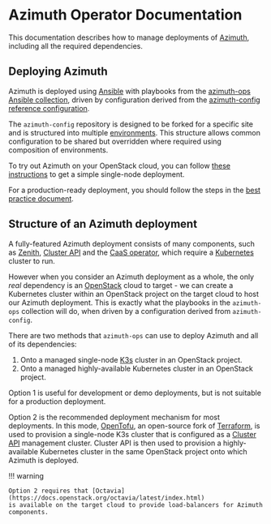 # Azimuth Operator Documentation

This documentation describes how to manage deployments of
[Azimuth](https://github.com/azimuth-cloud/azimuth), including all the required dependencies.

## Deploying Azimuth

Azimuth is deployed using [Ansible](https://www.ansible.com/) with playbooks from the
[azimuth-ops Ansible collection](https://github.com/azimuth-cloud/ansible-collection-azimuth-ops),
driven by configuration derived from the
[azimuth-config reference configuration](https://github.com/azimuth-cloud/azimuth-config).

The `azimuth-config` repository is designed to be forked for a specific site and is structured
into multiple [environments](#environments). This structure allows common configuration to be
shared but overridden where required using composition of environments.

To try out Azimuth on your OpenStack cloud, you can follow [these instructions](./try.md)
to get a simple single-node deployment.

For a production-ready deployment, you should follow the steps in the
[best practice document](./best-practice.md).

## Structure of an Azimuth deployment

A fully-featured Azimuth deployment consists of many components, such as
[Zenith](https://github.com/azimuth-cloud/zenith), [Cluster API](https://cluster-api.sigs.k8s.io/)
and the [CaaS operator](https://github.com/azimuth-cloud/azimuth-caas-operator), which
require a [Kubernetes](https://kubernetes.io/) cluster to run.

However when you consider an Azimuth deployment as a whole, the only _real_ dependency is
an [OpenStack](https://www.openstack.org/) cloud to target - we can create a Kubernetes
cluster within an OpenStack project on the target cloud to host our Azimuth deployment.
This is exactly what the playbooks in the `azimuth-ops` collection will do, when driven by
a configuration derived from `azimuth-config`.

There are two methods that `azimuth-ops` can use to deploy Azimuth and all of its
dependencies:

  1. Onto a managed single-node [K3s](https://k3s.io/) cluster in an OpenStack project.
  2. Onto a managed highly-available Kubernetes cluster in an OpenStack project.

Option 1 is useful for development or demo deployments, but is not suitable for a production
deployment.

Option 2 is the recommended deployment mechanism for most deployments. In this mode,
[OpenTofu](https://opentofu.org/), an open-source fork of [Terraform](https://www.terraform.io/),
is used to provision a single-node K3s cluster that is configured as a
[Cluster API](https://cluster-api.sigs.k8s.io/) management cluster. Cluster API is then
used to provision a highly-available Kubernetes cluster in the same OpenStack project
onto which Azimuth is deployed.

!!! warning

    Option 2 requires that [Octavia](https://docs.openstack.org/octavia/latest/index.html)
    is available on the target cloud to provide load-balancers for Azimuth components.
